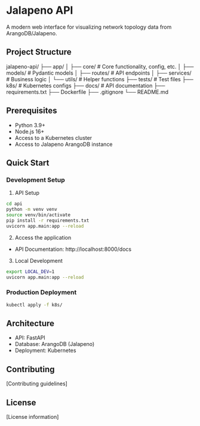 # Jalapeno API

A modern web interface for visualizing network topology data from ArangoDB/Jalapeno.

## Project Structure 

jalapeno-api/
├── app/
│   ├── core/          # Core functionality, config, etc.
│   ├── models/        # Pydantic models
│   ├── routes/        # API endpoints
│   ├── services/      # Business logic
│   └── utils/         # Helper functions
├── tests/             # Test files
├── k8s/               # Kubernetes configs
├── docs/              # API documentation
├── requirements.txt
├── Dockerfile
├── .gitignore
└── README.md

## Prerequisites

- Python 3.9+
- Node.js 16+
- Access to a Kubernetes cluster
- Access to Jalapeno ArangoDB instance

## Quick Start

### Development Setup
1. API Setup

```bash
cd api
python -m venv venv
source venv/bin/activate 
pip install -r requirements.txt
uvicorn app.main:app --reload
```

2. Access the application
- API Documentation: http://localhost:8000/docs

3. Local Development

```bash
export LOCAL_DEV=1
uvicorn app.main:app --reload
```

### Production Deployment

```bash
kubectl apply -f k8s/
```

## Architecture
- API: FastAPI
- Database: ArangoDB (Jalapeno)
- Deployment: Kubernetes

## Contributing
[Contributing guidelines]

## License
[License information]




